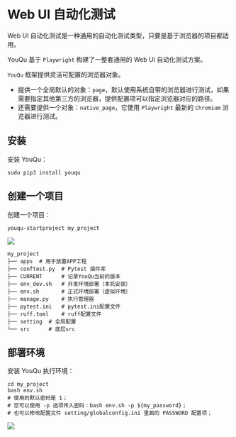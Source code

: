 # Web UI 自动化测试

Web UI 自动化测试是一种通用的自动化测试类型，只要是基于浏览器的项目都适用。

YouQu 基于 `Playwright` 构建了一整套通用的 Web UI 自动化测试方案。

`YouQu` 框架提供灵活可配置的浏览器对象。

- 提供一个全局默认的对象：`page`，默认使用系统自带的浏览器进行测试，如果需要指定其他第三方的浏览器，提供配置项可以指定浏览器对应的路径。
- 还需要提供一个对象：`native_page`，它使用 `Playwright` 最新的 `Chromium` 浏览器进行测试。

## 安装

安装 YouQu：

```shell
sudo pip3 install youqu
```

## 创建一个项目

创建一个项目：

```shell
youqu-startproject my_project
```

![](/install.gif)

```shell
my_project
├── apps  # 用于放置APP工程
├── conftest.py  # Pytest 插件库
├── CURRENT      # 记录YouQu当前的版本
├── env_dev.sh   # 开发环境部署（本机安装）
├── env.sh       # 正式环境部署（虚拟环境）
├── manage.py    # 执行管理器
├── pytest.ini   # pytest.ini配置文件
├── ruff.toml    # ruff配置文件
├── setting  # 全局配置
└── src      # 底层src
```

## 部署环境

安装 YouQu 执行环境：

```shell
cd my_project
bash env.sh
# 使用的默认密码是 1；
# 您可以使用 -p 选项传入密码：bash env.sh -p ${my_password}；
# 也可以修改配置文件 setting/globalconfig.ini 里面的 PASSWORD 配置项；
```

![](/实践/env.gif)



